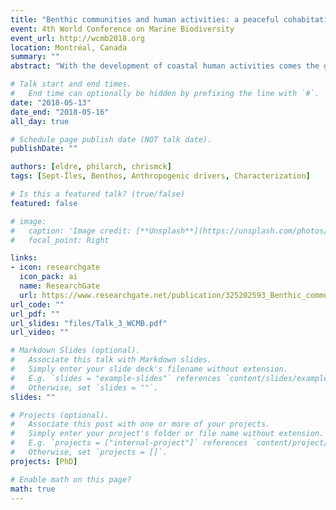 ```yaml
---
title: "Benthic communities and human activities: a peaceful cohabitation?"
event: 4th World Conference on Marine Biodiversity
event_url: http://wcmb2018.org
location: Montréal, Canada
summary: ""
abstract: "With the development of coastal human activities comes the growing need to develop methods to describe their cumulative impacts on marine benthic communities at local geographic scales. Local assessments facilitate dialogue between multiple users of the ecosystem (industries, individuals) and allow to better understand variation among benthic communities in a given region. In this project, we aim to develop indicators of cumulative impacts to assess the environmental health of benthic ecosystems within industrialized regions in the Gulf of St. Lawrence at a small spatial scale (0,01 km2). We selected coastal regions around Sept-Îles, where numerous human activities are present at different intensities (such as international shipping, fisheries or domestic and industrial wastes). Subtidal ecosystems were sampled in 2016-2017 to characterize macro-endobenthic diversity and abiotic parameters of the sediment. We calculated impact scores for each human activity based on the distance from the source and the magnitude of its impact. We thus identified hotspots of cumulative impact and changes in the biotic and abiotic compartments along impact gradients. These results will be used for the development of indicators of cumulative stress and to understand resilience and stability of bay-scale benthic communities."

# Talk start and end times.
#   End time can optionally be hidden by prefixing the line with `#`.
date: "2018-05-13"
date_end: "2018-05-16"
all_day: true

# Schedule page publish date (NOT talk date).
publishDate: ""

authors: [eldre, philarch, chrismck]
tags: [Sept-Îles, Benthos, Anthropogenic drivers, Characterization]

# Is this a featured talk? (true/false)
featured: false

# image:
#   caption: 'Image credit: [**Unsplash**](https://unsplash.com/photos/bzdhc5b3Bxs)'
#   focal_point: Right

links:
- icon: researchgate
  icon_pack: ai
  name: ResearchGate
  url: https://www.researchgate.net/publication/325202593_Benthic_communities_and_human_activities_a_peaceful_cohabitation
url_code: ""
url_pdf: ""
url_slides: "files/Talk_3_WCMB.pdf"
url_video: ""

# Markdown Slides (optional).
#   Associate this talk with Markdown slides.
#   Simply enter your slide deck's filename without extension.
#   E.g. `slides = "example-slides"` references `content/slides/example-slides.md`.
#   Otherwise, set `slides = ""`.
slides: ""

# Projects (optional).
#   Associate this post with one or more of your projects.
#   Simply enter your project's folder or file name without extension.
#   E.g. `projects = ["internal-project"]` references `content/project/deep-learning/index.md`.
#   Otherwise, set `projects = []`.
projects: [PhD]

# Enable math on this page?
math: true
---
```

